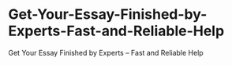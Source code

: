 # Get-Your-Essay-Finished-by-Experts-Fast-and-Reliable-Help
Get Your Essay Finished by Experts – Fast and Reliable Help
